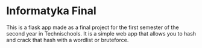 
# Informatyka Final

This is a flask app made as a final project for the first semester of 
the second year in Technischools. It is a simple web app that allows
you to hash and crack that hash with a wordlist or bruteforce.